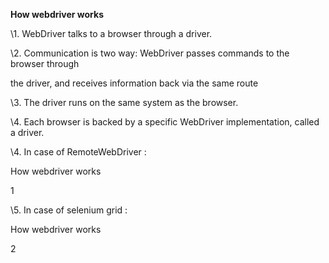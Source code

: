 ﻿

**How webdriver works**

\1. WebDriver talks to a browser through a driver.

\2. Communication is two way: WebDriver passes commands to the browser through

the driver, and receives information back via the same route

\3. The driver runs on the same system as the browser.

\4. Each browser is backed by a specific WebDriver implementation, called a driver.

\4. In case of RemoteWebDriver :

How webdriver works

1





\5. In case of selenium grid :

How webdriver works

2

